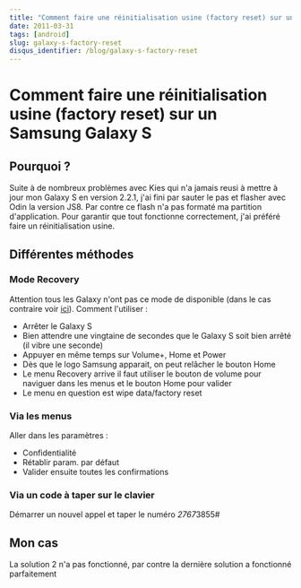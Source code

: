 ```yaml
---
title: "Comment faire une réinitialisation usine (factory reset) sur un Samsung Galaxy S"
date: 2011-03-31
tags: [android]
slug: galaxy-s-factory-reset
disqus_identifier: /blog/galaxy-s-factory-reset
---
```

# Comment faire une réinitialisation usine (factory reset) sur un Samsung Galaxy S

## Pourquoi ?
Suite à de nombreux problèmes avec Kies qui n'a jamais reusi à mettre à jour mon Galaxy S en version 2.2.1, j'ai fini par sauter le pas et flasher avec Odin la version JS8. Par contre ce flash n'a pas formaté ma partition d'application. Pour garantir que tout fonctionne correctement, j'ai préféré faire un réinitialisation usine.

## Différentes méthodes

### Mode Recovery
Attention tous les Galaxy n'ont pas ce mode de disponible (dans le cas contraire voir [ici](http://www.galaxys-team.fr/viewtopic.php?f=8&t=1801)). Comment l'utiliser :

* Arrêter le Galaxy S
* Bien attendre une vingtaine de secondes que le Galaxy S soit bien arrêté (il vibre une seconde)
* Appuyer en même temps sur Volume+, Home et Power
* Dès que le logo Samsung apparait, on peut relâcher le bouton Home
* Le menu Recovery arrive il faut utiliser le bouton de volume pour naviguer dans les menus et le bouton Home pour valider
* Le menu en question est wipe data/factory reset

### Via les menus

Aller dans les paramètres :

* Confidentialité
* Rétablir param. par défaut
* Valider ensuite toutes les confirmations

### Via un code à taper sur le clavier

Démarrer un nouvel appel et taper le numéro *2767*3855#

## Mon cas

La solution 2 n'a pas fonctionné, par contre la dernière solution a fonctionné parfaitement





